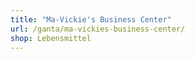 ```yaml
---
title: "Ma-Vickie's Business Center"
url: /ganta/ma-vickies-business-center/
shop: Lebensmittel
---
```

